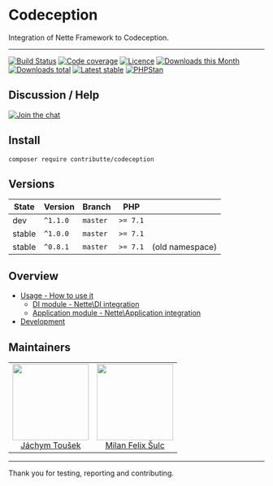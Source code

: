 # Codeception

Integration of Nette Framework to Codeception.

-----

[![Build Status](https://img.shields.io/travis/contributte/codeception.svg?style=flat-square)](https://travis-ci.org/contributte/codeception)
[![Code coverage](https://img.shields.io/coveralls/contributte/codeception.svg?style=flat-square)](https://coveralls.io/r/contributte/codeception)
[![Licence](https://img.shields.io/packagist/l/contributte/codeception.svg?style=flat-square)](https://packagist.org/packages/contributte/codeception)
[![Downloads this Month](https://img.shields.io/packagist/dm/contributte/codeception.svg?style=flat-square)](https://packagist.org/packages/contributte/codeception)
[![Downloads total](https://img.shields.io/packagist/dt/contributte/codeception.svg?style=flat-square)](https://packagist.org/packages/contributte/codeception)
[![Latest stable](https://img.shields.io/packagist/v/contributte/codeception.svg?style=flat-square)](https://packagist.org/packages/contributte/codeception)
[![PHPStan](https://img.shields.io/badge/PHPStan-enabled-brightgreen.svg?style=flat)](https://github.com/phpstan/phpstan)

## Discussion / Help

[![Join the chat](https://img.shields.io/gitter/room/contributte/contributte.svg?style=flat-square)](http://bit.ly/ctteg)

## Install

```
composer require contributte/codeception
```

## Versions

| State       | Version  | Branch   | PHP      |                 |
|-------------|----------|----------|----------|-----------------|
| dev         | `^1.1.0` | `master` | `>= 7.1` |                 |
| stable      | `^1.0.0` | `master` | `>= 7.1` |                 |
| stable      | `^0.8.1` | `master` | `>= 7.1` | (old namespace) |

## Overview

- [Usage - How to use it](/.docs/README.md#usage)
    - [DI module - Nette\DI integration](/.docs/README.md#nettedimodule)
    - [Application module - Nette\Application integration](/.docs/README.md#netteapplicationmodule)
- [Development](/.docs/README.md#development)

## Maintainers

<table>
  <tbody>
    <tr>
      <td align="center">
        <a href="https://github.com/enumag">
            <img width="150" height="150" src="https://avatars0.githubusercontent.com/u/539462?s=150&v=4">
        </a>
        </br>
        <a href="https://github.com/enumage">Jáchym Toušek</a>
      </td>
      <td align="center">
        <a href="https://github.com/f3l1x">
            <img width="150" height="150" src="https://avatars2.githubusercontent.com/u/538058?v=3&s=150">
        </a>
        </br>
        <a href="https://github.com/f3l1x">Milan Felix Šulc</a>
      </td>
    </tr>
  </tbody>
</table>

-----

Thank you for testing, reporting and contributing.
